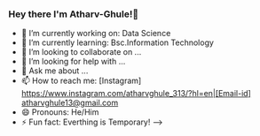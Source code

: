 ### Hey there I'm Atharv-Ghule!👋

- 🔭 I’m currently working on: Data Science
- 🌱 I’m currently learning: Bsc.Information Technology
- 👯 I’m looking to collaborate on ...
- 🤔 I’m looking for help with ...
- 💬 Ask me about ...
- 📫 How to reach me: [Instagram] https://www.instagram.com/atharvghule_313/?hl=en|[Email-id] atharvghule13@gmail.com
- 😄 Pronouns: He/Him
- ⚡ Fun fact: Everthing is Temporary! 
-->
